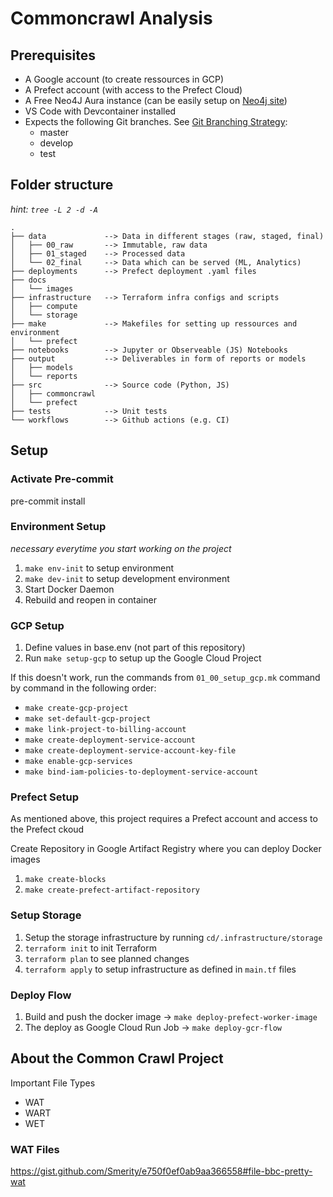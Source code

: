 # Commoncrawl Analysis

## Prerequisites
- A Google account (to create ressources in GCP)
- A Prefect account (with access to the Prefect Cloud)
- A Free Neo4J Aura instance (can be easily setup on [Neo4j site](https://console.neo4j.io/))
- VS Code with Devcontainer installed 
- Expects the following Git branches. See [Git Branching Strategy](https://github.com/m-p-esser/common_crawl/blob/master/docs/images/Data_Engineering_Git_Branching_Strategy.png):
  - master
  - develop
  - test 

## Folder structure

*hint: `tree -L 2 -d -A`* 

```
.
├── data             --> Data in different stages (raw, staged, final)
│   ├── 00_raw       --> Immutable, raw data
│   ├── 01_staged    --> Processed data
│   └── 02_final     --> Data which can be served (ML, Analytics)
├── deployments      --> Prefect deployment .yaml files
├── docs
│   └── images
├── infrastructure   --> Terraform infra configs and scripts
│   ├── compute
│   └── storage
├── make             --> Makefiles for setting up ressources and environment
│   └── prefect
├── notebooks        --> Jupyter or Observeable (JS) Notebooks
├── output           --> Deliverables in form of reports or models
│   ├── models
│   └── reports
├── src              --> Source code (Python, JS)
│   ├── commoncrawl
│   └── prefect
├── tests            --> Unit tests
└── workflows        --> Github actions (e.g. CI)
```

## Setup

### Activate Pre-commit 
pre-commit install


### Environment Setup
*necessary everytime you start working on the project*
1. `make env-init` to setup environment
2. `make dev-init` to setup development environment
3. Start Docker Daemon
4. Rebuild and reopen in container

### GCP Setup
1. Define values in base.env (not part of this repository)
2. Run `make setup-gcp` to setup up the Google Cloud Project

If this doesn't work, run the commands from `01_00_setup_gcp.mk` command by command in the following order:
- `make create-gcp-project`
- `make set-default-gcp-project`
- `make link-project-to-billing-account`
- `make create-deployment-service-account`
- `make create-deployment-service-account-key-file`
- `make enable-gcp-services`
- `make bind-iam-policies-to-deployment-service-account`

### Prefect Setup
As mentioned above, this project requires a Prefect account and access to the Prefect ckoud

Create Repository in Google Artifact Registry where you can deploy Docker images
1. `make create-blocks`
2. `make create-prefect-artifact-repository`

### Setup Storage
1. Setup the storage infrastructure by running
`cd/.infrastructure/storage`
2. `terraform init` to init Terraform
3. `terraform plan` to see planned changes
4. `terraform apply` to setup infrastructure as defined in `main.tf` files

### Deploy Flow
1. Build and push the docker image -> `make deploy-prefect-worker-image`
2. The deploy as Google Cloud Run Job -> `make deploy-gcr-flow`

## About the Common Crawl Project

Important File Types
- WAT
- WART
- WET

### WAT Files
https://gist.github.com/Smerity/e750f0ef0ab9aa366558#file-bbc-pretty-wat